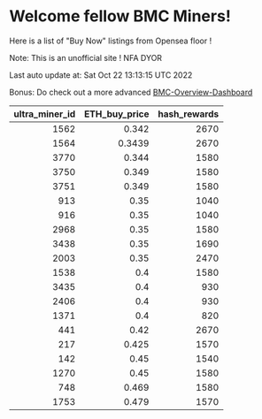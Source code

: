 # Welcome fellow BMC Miners!
Here is a list of "Buy Now" listings from Opensea floor !

Note: This is an unofficial site ! NFA DYOR

Last auto update at: Sat Oct 22 13:13:15 UTC 2022

Bonus: Do check out a more advanced [BMC-Overview-Dashboard](https://dune.com/defifunk/BMC-Overview-Dashboard)


|   ultra_miner_id |   ETH_buy_price |   hash_rewards |
|-----------------:|----------------:|---------------:|
|             1562 |          0.342  |           2670 |
|             1564 |          0.3439 |           2670 |
|             3770 |          0.344  |           1580 |
|             3750 |          0.349  |           1580 |
|             3751 |          0.349  |           1580 |
|              913 |          0.35   |           1040 |
|              916 |          0.35   |           1040 |
|             2968 |          0.35   |           1580 |
|             3438 |          0.35   |           1690 |
|             2003 |          0.35   |           2470 |
|             1538 |          0.4    |           1580 |
|             3435 |          0.4    |            930 |
|             2406 |          0.4    |            930 |
|             1371 |          0.4    |            820 |
|              441 |          0.42   |           2670 |
|              217 |          0.425  |           1570 |
|              142 |          0.45   |           1540 |
|             1270 |          0.45   |           1580 |
|              748 |          0.469  |           1580 |
|             1753 |          0.479  |           1570 |